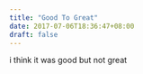 ```yaml
---
title: "Good To Great"
date: 2017-07-06T18:36:47+08:00
draft: false
---
```


i think it was good but not great
